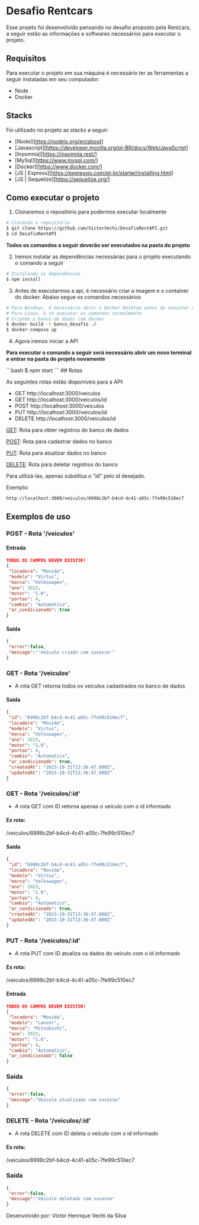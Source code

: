 <div>

# Desafio Rentcars
<p>
Esse projeto foi desenvolvido pensando no desafio proposto pela Rentcars, a seguir estão as informações e softwares necessários para executar o projeto.
</p>

## Requisitos
<p>
Para executar o projeto em sua máquina é necessário ter as ferramentas a seguir instaladas em seu computador:
</p>
<ul> 
    <li>Node</li>
    <li>Docker</li>
</ul>

## Stacks

Foi utilizado no projeto as stacks a seguir:

- [Node][https://nodejs.org/en/about]
- [Javascript][https://developer.mozilla.org/pt-BR/docs/Web/JavaScript]
- [Insomnia][https://insomnia.rest/]
- [MySql][https://www.mysql.com/]
- [Docker][https://www.docker.com/]
- [JS | Express][https://expressjs.com/pt-br/starter/installing.html]
- [JS | Sequelize][https://sequelize.org/]


## Como executar o projeto

1. Clonaremos o repositório para podermos executar localmente
```bash
# Clonando o repositório
$ git clone https://github.com/VictorVechi/DesafioRentAPI.git
$ cd DesafioRentAPI
```
<p><strong>Todos os comandos a seguir deverão ser executados na pasta do projeto</strong></p>

2. Iremos instalar as dependências necessárias para o projeto executando o comando a seguir

```bash
# Instalando as dependências
$ npm install
```
3. Antes de executarmos a api, é necessário criar a imagem e o container do docker. Abaixo segue os comandos necessários
```bash
# Para Windows, é necessário abrir o Docker Desktop antes de executar os comandos
# Para Linux, é só executar os comandos normalmente
# Criando o banco de dados com docker
$ docker build -t banco_desafio ./
$ docker-compose up
```

4. Agora iremos iniciar a API
<p><strong>Para executar o comando a seguir será necessário abrir um novo terminal e entrar na pasta do projeto novamente</strong></p>
```bash
$ npm start
```
## Rotas

<p>As seguintes rotas estão disponíveis para a API:</p>
<ul>
<li>GET http://localhost:3000/veiculos</li>
<li>GET http://localhost:3000/veiculos/id</li>
<li>POST http://localhost:3000/veiculos</li>
<li>PUT http://localhost:3000/veiculos/id</li>
<li>DELETE http://localhost:3000/veiculos/id</li>
</ul>

<u>GET</u>: Rota para obter registros do banco de dados

<u>POST</u>: Rota para cadastrar dados no banco

<u>PUT</u>: Rota para atualizar dados no banco

<u>DELETE</u>: Rota para deletar registros do banco

<p>Para utilizá-las, apenas substitua o "id" pelo id desejado.</p>
<p>Exemplo:</p>

```bash
http://localhost:3000/veiculos/6998c2bf-b4cd-4c41-a05c-7fe99c510ec7
```

## Exemplos de uso

### POST - Rota '/veiculos'

#### Entrada

```json
TODOS OS CAMPOS DEVEM EXISTIR!
{
 "locadora": "Movida",
 "modelo": "Virtus",
 "marca": "Volkswagen",
 "ano": 2023,
 "motor": "1.0",
 "portas": 4,
 "cambio": "Automatico",
 "ar_condicionado": true
}
```

#### Saida

```json
{
 "error":false,
 "message":"'Veículo criado com sucesso'"
}
```

### GET - Rota '/veiculos'

* A rota GET retorna todos os veículos cadastrados no banco de dados

#### Saida
```json
{
 "id": "6998c2bf-b4cd-4c41-a05c-7fe99c510ec7",
 "locadora": "Movida",
 "modelo": "Virtus",
 "marca": "Volkswagen",
 "ano": 2023,
 "motor": "1.0",
 "portas": 4,
 "cambio": "Automatico",
 "ar_condicionado": true,
 "createdAt": "2023-10-31T13:36:47.000Z",
 "updatedAt": "2023-10-31T13:36:47.000Z"
}
```

### GET - Rota '/veiculos/:id'

* A rota GET com ID retorna apenas o veículo com o id informado

#### Ex rota:
/veiculos/6998c2bf-b4cd-4c41-a05c-7fe99c510ec7

#### Saida
```json
{
 "id": "6998c2bf-b4cd-4c41-a05c-7fe99c510ec7",
 "locadora": "Movida",
 "modelo": "Virtus",
 "marca": "Volkswagen",
 "ano": 2023,
 "motor": "1.0",
 "portas": 4,
 "cambio": "Automatico",
 "ar_condicionado": true,
 "createdAt": "2023-10-31T13:36:47.000Z",
 "updatedAt": "2023-10-31T13:36:47.000Z"
}
```

### PUT - Rota '/veiculos/:id'

* A rota PUT com ID atualiza os dados do veículo com o id informado

#### Ex rota:
/veiculos/6998c2bf-b4cd-4c41-a05c-7fe99c510ec7

#### Entrada
```json
TODOS OS CAMPOS DEVEM EXISTIR!
{
 "locadora": "Movida",
 "modelo": "Lancer",
 "marca": "Mitsubishi",
 "ano": 2023,
 "motor": "1.6",
 "portas": 4,
 "cambio": "Automatico",
 "ar_condicionado": false
}
```

### Saida

```json
{
 "error":false,
 "message":"Veículo atualizado com sucesso"
}
```

### DELETE - Rota '/veiculos/:id'

* A rota DELETE com ID deleta o veículo com o id informado

#### Ex rota:
/veiculos/6998c2bf-b4cd-4c41-a05c-7fe99c510ec7

### Saida

```json
{
 "error":false,
 "message":"Veículo deletado com sucesso"
}
```

Desenvolvido por: Victor Henrique Vechi da Silva
</div>
